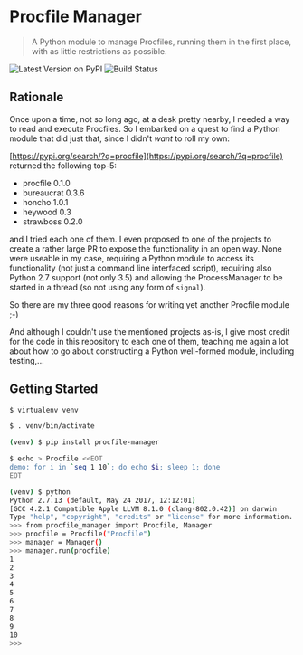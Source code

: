 # Procfile Manager

> A Python module to manage Procfiles, running them in the first place, with as little restrictions as possible.

![[Latest Version on PyPI](https://pypi.python.org/pypi/procfile-manager/)](https://img.shields.io/pypi/v/procfile-manager.svg)
![[Build Status](http://travis-ci.org/christophevg/py-procfile-manager)](https://secure.travis-ci.org/christophevg/py-procfile-manager.svg?branch=master)

## Rationale

Once upon a time, not so long ago, at a desk pretty nearby, I needed a way to read and execute Procfiles. So I embarked on a quest to find a Python module that did just that, since I didn't _want_ to roll my own:

[https://pypi.org/search/?q=procfile](https://pypi.org/search/?q=procfile) returned the following top-5:
 
* procfile 0.1.0
* bureaucrat 0.3.6
* honcho 1.0.1
* heywood 0.3
* strawboss 0.2.0

and I tried each one of them. I even proposed to one of the projects to create a rather large PR to expose the functionality in an open way. None were useable in my case, requiring a Python module to access its functionality (not just a command line interfaced script), requiring also Python 2.7 support (not only 3.5) and allowing the ProcessManager to be started in a thread (so not using any form of `signal`).

So there are my three good reasons for writing yet another Procfile module ;-)

And although I couldn't use the mentioned projects as-is, I give most credit for the code in this repository to each one of them, teaching me again a lot about how to go about constructing a Python well-formed module, including testing,...

## Getting Started

```bash
$ virtualenv venv

$ . venv/bin/activate

(venv) $ pip install procfile-manager

$ echo > Procfile <<EOT
demo: for i in `seq 1 10`; do echo $i; sleep 1; done
EOT

(venv) $ python
Python 2.7.13 (default, May 24 2017, 12:12:01) 
[GCC 4.2.1 Compatible Apple LLVM 8.1.0 (clang-802.0.42)] on darwin
Type "help", "copyright", "credits" or "license" for more information.
>>> from procfile_manager import Procfile, Manager
>>> procfile = Procfile("Procfile")
>>> manager = Manager()
>>> manager.run(procfile)
1
2
3
4
5
6
7
8
9
10
>>> 
```
